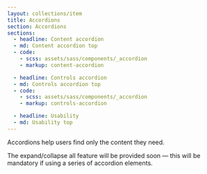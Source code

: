 ```yaml
---
layout: collections/item
title: Accordions
section: Accordions
sections:
  - headline: Content accordion
  - md: Content accordion top
  - code:
    - scss: assets/sass/components/_accordion
    - markup: content-accordion

  - headline: Controls accordion
  - md: Controls accordion top
  - code:
    - scss: assets/sass/components/_accordion
    - markup: controls-accordion

  - headline: Usability
  - md: Usability top
---
```


<p class="abstract">Accordions help users find only the content they need.<p>

The expand/collapse all feature will be provided soon — this will be mandatory if using a series of accordion elements.
